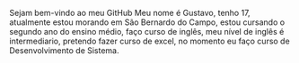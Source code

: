Sejam bem-vindo ao meu GitHub
Meu nome é Gustavo, tenho 17, atualmente estou morando em São Bernardo do Campo, estou cursando o segundo ano do ensino médio, faço curso de inglês, meu nível de inglês é intermediario, pretendo fazer curso de excel, no momento eu faço curso de Desenvolvimento de Sistema.

<!--
**GuGom3s/GuGom3s** is a ✨ _special_ ✨ repository because its `README.md` (this file) appears on your GitHub profile.

Here are some ideas to get you started:

- 🔭 I’m currently working on ...
- 🌱 I’m currently learning ...
- 👯 I’m looking to collaborate on ...
- 🤔 I’m looking for help with ...
- 💬 Ask me about ...
- 📫 How to reach me: ...
- 😄 Pronouns: ...
- ⚡ Fun fact: ...


aaa
-->
